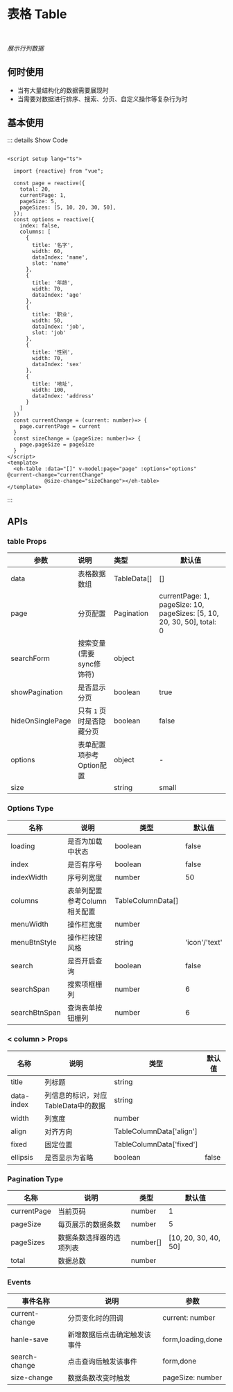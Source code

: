 # 表格 Table<BackTop />

<br/>

*展示行列数据*

## 何时使用

- 当有大量结构化的数据需要展现时
- 当需要对数据进行排序、搜索、分页、自定义操作等复杂行为时

<script setup lang="ts">

import {reactive} from "vue";

const page = reactive({
  total: 20,
  currentPage: 1,
  pageSize: 5,
  pageSizes: [5, 10, 20, 30, 50],
});
const options = reactive({
  index: false,
  columns: [
    {
      title: '名字',
      width: 150,
      dataIndex: 'name',
      slot: 'name'
    },
    {
      title: '年龄',
      width: 150,
      dataIndex: 'age'
    },
    {
      title: '职业',
      width: 150,
      dataIndex: 'job',
      slot: 'job'
    },
    {
      title: '性别',
      width: 150,
      dataIndex: 'sex'
    },
    {
      title: '地址',
      width: 150,
      dataIndex: 'address'
    }
  ]
})
const currentChange = (current: number)=> {
  page.currentPage = current
}
const sizeChange = (pageSize: number)=> {
  page.pageSize = pageSize
}
</script>

## 基本使用

<ClientOnly>
  <eh-table :data="[]" v-model:page="page" :options="options" @current-change="currentChange"
            @size-change="sizeChange"></eh-table>
</ClientOnly>

::: details Show Code

```vue

<script setup lang="ts">

  import {reactive} from "vue";

  const page = reactive({
    total: 20,
    currentPage: 1,
    pageSize: 5,
    pageSizes: [5, 10, 20, 30, 50],
  });
  const options = reactive({
    index: false,
    columns: [
      {
        title: '名字',
        width: 60,
        dataIndex: 'name',
        slot: 'name'
      },
      {
        title: '年龄',
        width: 70,
        dataIndex: 'age'
      },
      {
        title: '职业',
        width: 50,
        dataIndex: 'job',
        slot: 'job'
      },
      {
        title: '性别',
        width: 70,
        dataIndex: 'sex'
      },
      {
        title: '地址',
        width: 100,
        dataIndex: 'address'
      }
    ]
  })
  const currentChange = (current: number)=> {
    page.currentPage = current
  }
  const sizeChange = (pageSize: number)=> {
    page.pageSize = pageSize
  }
</script>
<template>
  <eh-table :data="[]" v-model:page="page" :options="options" @current-change="currentChange"
            @size-change="sizeChange"></eh-table>
</template>
```

:::

## APIs 

### table Props

| 参数               | 说明              | 类型          | 默认值                                                                    |
|------------------|:----------------|:------------|------------------------------------------------------------------------|
| data             | 表格数据数组          | TableData[] | []                                                                     |
| page             | 分页配置            | Pagination  | currentPage: 1, pageSize: 10, pageSizes: [5, 10, 20, 30, 50], total: 0 |
| searchForm	      | 搜索变量(需要sync修饰符) | object      |                                                                        |
| showPagination   | 是否显示分页          | boolean     | true                                                                   |
| hideOnSinglePage | 只有 `1` 页时是否隐藏分页 | boolean     | false                                                                  |
| options          | 表单配置项参考Option配置 | object      | -                                                                      |
| size             |                 | string      | small                                                                  |

### Options Type

| 名称            | 说明                | 类型                | 默认值           |
|---------------|-------------------|-------------------|---------------|
| loading       | 是否为加载中状态          | boolean           | false         |
| index         | 是否有序号	            | boolean           | false         |
| indexWidth    | 序号列宽度             | number            | 50            |
| columns       | 表单列配置参考Column相关配置 | TableColumnData[] |               |
| menuWidth     | 操作栏宽度             | number            |               |
| menuBtnStyle  | 操作栏按钮风格           | string            | 'icon'/'text' |
| search        | 是否开启查询            | boolean           | false         |
| searchSpan	   | 搜索项框栅列	           | number            | 6             |
| searchBtnSpan | 查询表单按钮栅列          | number            | 6             |

### < column >  Props

| 名称         | 说明                      | 类型                        | 默认值   |
|------------|-------------------------|---------------------------|-------|
| title      | 列标题	                    | string                    |       |
| data-index | 列信息的标识，对应TableData中的数据	 | string                    |       |
| width      | 列宽度	                    | number                    |       |
| align      | 对齐方向                    | TableColumnData['align']  |       |
| fixed      | 固定位置	                   | TableColumnData['fixed']	 |       |
| ellipsis   | 是否显示为省略                 | boolean                   | false |


### Pagination Type

| 名称          | 说明           | 类型       | 默认值                  |
|-------------|--------------|----------|----------------------|
| currentPage | 当前页码         | number   | 1                    |
| pageSize    | 每页展示的数据条数    | number   | 5                    |
| pageSizes   | 数据条数选择器的选项列表 | number[] | [10, 20, 30, 40, 50] |
| total       | 数据总数         | number   |                      |

### Events

| 事件名称           | 说明              | 参数                |
|----------------|-----------------|-------------------|
| current-change | 分页变化时的回调        | current: number   |
| hanle-save     | 新增数据后点击确定触发该事件	 | form,loading,done |
| search-change  | 点击查询后触发该事件      | form,done         |
| size-change    | 数据条数改变时触发       | pageSize: number  |

